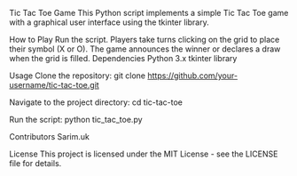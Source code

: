 Tic Tac Toe Game
This Python script implements a simple Tic Tac Toe game with a graphical user interface using the tkinter library.

How to Play
Run the script.
Players take turns clicking on the grid to place their symbol (X or O).
The game announces the winner or declares a draw when the grid is filled.
Dependencies
Python 3.x
tkinter library

Usage
Clone the repository:
git clone https://github.com/your-username/tic-tac-toe.git

Navigate to the project directory:
cd tic-tac-toe

Run the script:
python tic_tac_toe.py

Contributors
Sarim.uk

License
This project is licensed under the MIT License - see the LICENSE file for details.
